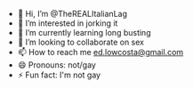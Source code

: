 - 👋 Hi, I’m @TheREALItalianLag
- 👀 I’m interested in jorking it
- 🌱 I’m currently learning long busting
- 💞️ I’m looking to collaborate on sex
- 📫 How to reach me ed.lowcosta@gmail.com
- 😄 Pronouns: not/gay
- ⚡ Fun fact: I'm not gay

<!---
TheREALItalianLag/TheREALItalianLag is a ✨ special ✨ repository because its `README.md` (this file) appears on your GitHub profile.
You can click the Preview link to take a look at your changes.
--->
